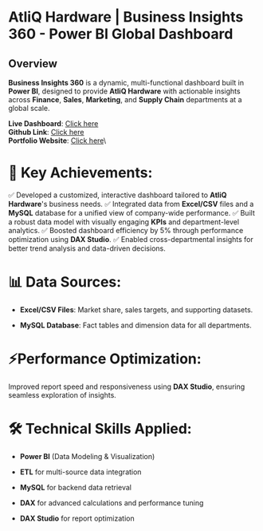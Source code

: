 # **AtliQ Hardware | Business Insights 360 - Power BI Global Dashboard**

## Overview

**Business Insights 360** is a dynamic, multi-functional dashboard built in **Power BI**, designed to provide **AtliQ Hardware** with actionable insights across **Finance**, **Sales**, **Marketing**, and **Supply Chain** departments at a global scale.


**Live Dashboard**: [Click here](https://app.powerbi.com/view?r=eyJrIjoiZGYxMDI3ZGEtMWI3OC00ZGExLTg0NTYtYmIxMzhiZDQ2OGM4IiwidCI6ImM2ZTU0OWIzLTVmNDUtNDAzMi1hYWU5LWQ0MjQ0ZGM1YjJjNCJ9)\
**Github Link**: [Click here](https://github.com/darab96/Business-Insights-360)\
**Portfolio Website**: [Click here](https://codebasics.io/portfolio/Darab-Khan)\


# 🚀 Key Achievements:

✅ Developed a customized, interactive dashboard tailored to **AtliQ Hardware**'s business needs.
✅ Integrated data from **Excel/CSV** files and a **MySQL** database for a unified view of company-wide performance.
✅ Built a robust data model with visually engaging **KPIs** and department-level analytics.
✅ Boosted dashboard efficiency by 5% through performance optimization using **DAX Studio**.
✅ Enabled cross-departmental insights for better trend analysis and data-driven decisions.


# 📊 Data Sources:

- **Excel/CSV Files**: Market share, sales targets, and supporting datasets.

- **MySQL Database**: Fact tables and dimension data for all departments.


# ⚡Performance Optimization:

Improved report speed and responsiveness using **DAX Studio**, ensuring seamless exploration of insights.


# 🛠 Technical Skills Applied:

- **Power BI** (Data Modeling & Visualization)

- **ETL** for multi-source data integration

- **MySQL** for backend data retrieval

- **DAX** for advanced calculations and performance tuning

- **DAX Studio** for report optimization
